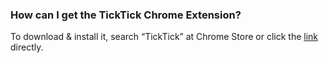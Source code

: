 ### How can I get the TickTick Chrome Extension?
To download & install it, search “TickTick” at Chrome Store or click the [link](https://chrome.google.com/webstore/detail/ticktick-todo-task-list/diankknpkndanachmlckaikddgcehkod) directly.
